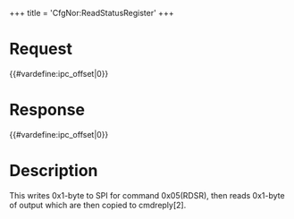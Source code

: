 +++
title = 'CfgNor:ReadStatusRegister'
+++

# Request

{{#vardefine:ipc_offset\|0}}

# Response

{{#vardefine:ipc_offset\|0}}

# Description

This writes 0x1-byte to SPI for command 0x05(RDSR), then reads 0x1-byte
of output which are then copied to cmdreply\[2\].